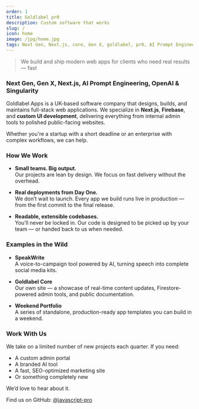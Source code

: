 ```yaml
---
order: 1
title: Goldlabel pr0
description: Custom software that works
slug: /
icon: home
image: /jpg/home.jpg
tags: Next Gen, Next.js, core, Gen X, goldlabel, pr0, AI Prompt Engineering, ChatGPT, OpenAI, Singularity
---
```

> We build and ship modern web apps for clients who need real results — fast

### Next Gen, Gen X, Next.js, AI Prompt Engineering, OpenAI & Singularity

Goldlabel Apps is a UK-based software company that designs, builds, and maintains full-stack web applications. We specialize in **Next.js**, **Firebase**, and **custom UI development**, delivering everything from internal admin tools to polished public-facing websites.

Whether you're a startup with a short deadline or an enterprise with complex workflows, we can help.

### How We Work

- **Small teams. Big output.**  
  Our projects are lean by design. We focus on fast delivery without the overhead.

- **Real deployments from Day One.**  
  We don’t wait to launch. Every app we build runs live in production — from the first commit to the final release.

- **Readable, extensible codebases.**  
  You’ll never be locked in. Our code is designed to be picked up by your team — or handed back to us when needed.

### Examples in the Wild

- **SpeakWrite**  
  A voice-to-campaign tool powered by AI, turning speech into complete social media kits.

- **Goldlabel Core**  
  Our own site — a showcase of real-time content updates, Firestore-powered admin tools, and public documentation.

- **Weekend Portfolio**  
  A series of standalone, production-ready app templates you can build in a weekend.

### Work With Us

We take on a limited number of new projects each quarter. If you need:

- A custom admin portal
- A branded AI tool
- A fast, SEO-optimized marketing site
- Or something completely new

We’d love to hear about it.

Find us on GitHub: [@javascript-pro](https://github.com/javascript-pro)
